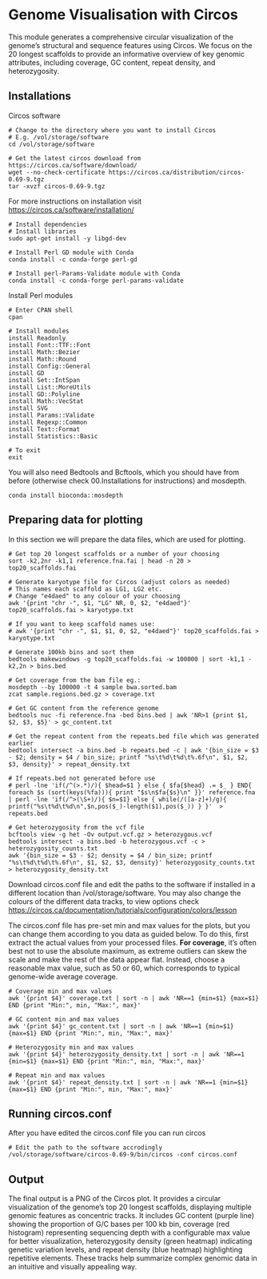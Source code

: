 # Genome Visualisation with Circos
This module generates a comprehensive circular visualization of the genome’s structural and sequence features using Circos. We focus on the 20 longest scaffolds to provide an informative overview of key genomic attributes, including coverage, GC content, repeat density, and heterozygosity.

## Installations

Circos software 
```
# Change to the directory where you want to install Circos
# E.g. /vol/storage/software
cd /vol/storage/software

# Get the latest circos download from https://circos.ca/software/download/
wget --no-check-certificate https://circos.ca/distribution/circos-0.69-9.tgz
tar -xvzf circos-0.69-9.tgz
```

For more instructions on installation visit https://circos.ca/software/installation/
```
# Install dependencies
# Install libraries
sudo apt-get install -y libgd-dev

# Install Perl GD module with Conda
conda install -c conda-forge perl-gd

# Install perl-Params-Validate module with Conda
conda install -c conda-forge perl-params-validate

```
Install Perl modules
```
# Enter CPAN shell 
cpan

# Install modules
install Readonly
install Font::TTF::Font
install Math::Bezier
install Math::Round
install Config::General
install GD
install Set::IntSpan
install List::MoreUtils
install GD::Polyline
install Math::VecStat
install SVG
install Params::Validate
install Regexp::Common
install Text::Format
install Statistics::Basic

# To exit
exit 
```
You will also need Bedtools and Bcftools, which you should have from before (otherwise check 00.Installations for instructions) and mosdepth.
```
conda install bioconda::mosdepth
```
## Preparing data for plotting
In this section we will prepare the data files, which are used for plotting.
```
# Get top 20 longest scaffolds or a number of your choosing
sort -k2,2nr -k1,1 reference.fna.fai | head -n 20 > top20_scaffolds.fai

# Generate karyotype file for Circos (adjust colors as needed)
# This names each scaffold as LG1, LG2 etc.
# Change "e4daed" to any colour of your choosing
awk '{print "chr -", $1, "LG" NR, 0, $2, "e4daed"}' top20_scaffolds.fai > karyotype.txt

# If you want to keep scaffold names use:
# awk '{print "chr -", $1, $1, 0, $2, "e4daed"}' top20_scaffolds.fai > karyotype.txt

# Generate 100kb bins and sort them
bedtools makewindows -g top20_scaffolds.fai -w 100000 | sort -k1,1 -k2,2n > bins.bed

# Get coverage from the bam file eg.:
mosdepth --by 100000 -t 4 sample bwa.sorted.bam
zcat sample.regions.bed.gz > coverage.txt

# Get GC content from the reference genome
bedtools nuc -fi reference.fna -bed bins.bed | awk 'NR>1 {print $1, $2, $3, $5}' > gc_content.txt

# Get the repeat content from the repeats.bed file which was generated earlier
bedtools intersect -a bins.bed -b repeats.bed -c | awk '{bin_size = $3 - $2; density = $4 / bin_size; printf "%s\t%d\t%d\t%.6f\n", $1, $2, $3, density}' > repeat_density.txt

# If repeats.bed not generated before use
# perl -lne 'if(/^(>.*)/){ $head=$1 } else { $fa{$head} .= $_ } END{ foreach $s (sort(keys(%fa))){ print "$s\n$fa{$s}\n" }}' reference.fna | perl -lne 'if(/^>(\S+)/){ $n=$1} else { while(/([a-z]+)/g){ printf("%s\t%d\t%d\n",$n,pos($_)-length($1),pos($_)) } }'  > repeats.bed

# Get heterozygosity from the vcf file
bcftools view -g het -Ov output.vcf.gz > heterozygous.vcf
bedtools intersect -a bins.bed -b heterozygous.vcf -c > heterozygosity_counts.txt
awk '{bin_size = $3 - $2; density = $4 / bin_size; printf "%s\t%d\t%d\t%.6f\n", $1, $2, $3, density}' heterozygosity_counts.txt > heterozygosity_density.txt
```
Download circos.conf file and edit the paths to the software if installed in a different location than /vol/storage/software. You may also change the colours of the different data tracks, to view options check https://circos.ca/documentation/tutorials/configuration/colors/lesson 

The circos.conf file has pre-set min and max values for the plots, but you can change them according to you data as guided below. To do this, first extract the actual values from your processed files. **For coverage**, it’s often best not to use the absolute maximum, as extreme outliers can skew the scale and make the rest of the data appear flat. Instead, choose a reasonable max value, such as 50 or 60, which corresponds to typical genome-wide average coverage. 
```
# Coverage min and max values
awk '{print $4}' coverage.txt | sort -n | awk 'NR==1 {min=$1} {max=$1} END {print "Min:", min, "Max:", max}'

# GC content min and max values 
awk '{print $4}' gc_content.txt | sort -n | awk 'NR==1 {min=$1} {max=$1} END {print "Min:", min, "Max:", max}'

# Heterozygosity min and max values
awk '{print $4}' heterozygosity_density.txt | sort -n | awk 'NR==1 {min=$1} {max=$1} END {print "Min:", min, "Max:", max}'

# Repeat min and max values
awk '{print $4}' repeat_density.txt | sort -n | awk 'NR==1 {min=$1} {max=$1} END {print "Min:", min, "Max:", max}'
```
## Running circos.conf
After you have edited the circos.conf file you can run circos
```
# Edit the path to the software accrodingly
/vol/storage/software/circos-0.69-9/bin/circos -conf circos.conf
```
## Output
The final output is a PNG of the Circos plot. It provides a circular visualization of the genome’s top 20 longest scaffolds, displaying multiple genomic features as concentric tracks. It includes GC content (purple line) showing the proportion of G/C bases per 100 kb bin, coverage (red histogram) representing sequencing depth with a configurable max value for better visualization, heterozygosity density (green heatmap) indicating genetic variation levels, and repeat density (blue heatmap) highlighting repetitive elements. These tracks help summarize complex genomic data in an intuitive and visually appealing way.

